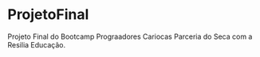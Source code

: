 # ProjetoFinal

Projeto Final do Bootcamp Prograadores Cariocas Parceria do Seca com a Resilia Educação.
